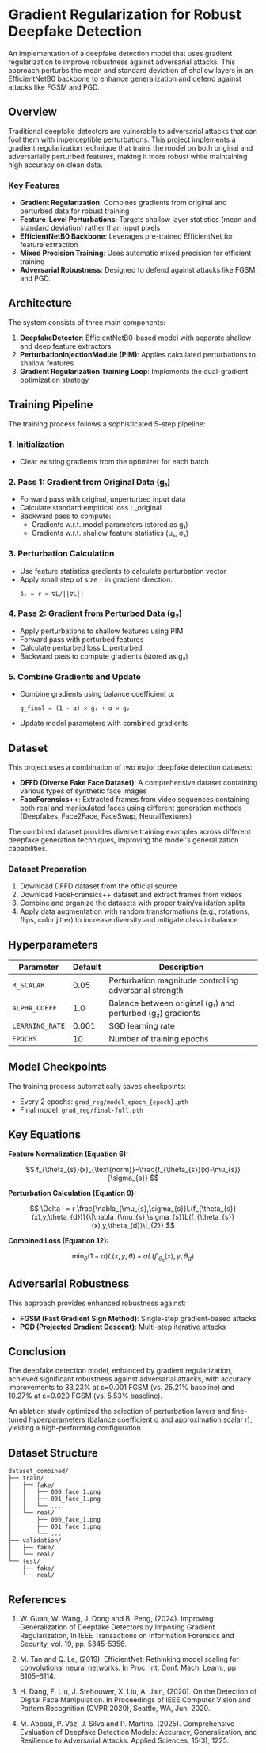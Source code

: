 # Gradient Regularization for Robust Deepfake Detection

An implementation of a deepfake detection model that uses gradient regularization to improve robustness against adversarial attacks. This approach perturbs the mean and standard deviation of shallow layers in an EfficientNetB0 backbone to enhance generalization and defend against attacks like FGSM and PGD.

## Overview

Traditional deepfake detectors are vulnerable to adversarial attacks that can fool them with imperceptible perturbations. This project implements a gradient regularization technique that trains the model on both original and adversarially perturbed features, making it more robust while maintaining high accuracy on clean data.

### Key Features

- **Gradient Regularization**: Combines gradients from original and perturbed data for robust training
- **Feature-Level Perturbations**: Targets shallow layer statistics (mean and standard deviation) rather than input pixels
- **EfficientNetB0 Backbone**: Leverages pre-trained EfficientNet for feature extraction
- **Mixed Precision Training**: Uses automatic mixed precision for efficient training
- **Adversarial Robustness**: Designed to defend against attacks like FGSM, and PGD. 

## Architecture

The system consists of three main components:

1. **DeepfakeDetector**: EfficientNetB0-based model with separate shallow and deep feature extractors
2. **PerturbationInjectionModule (PIM)**: Applies calculated perturbations to shallow features
3. **Gradient Regularization Training Loop**: Implements the dual-gradient optimization strategy

## Training Pipeline

The training process follows a sophisticated 5-step pipeline:

### 1. Initialization
- Clear existing gradients from the optimizer for each batch

### 2. Pass 1: Gradient from Original Data (g₁)
- Forward pass with original, unperturbed input data
- Calculate standard empirical loss L_original
- Backward pass to compute:
  - Gradients w.r.t. model parameters (stored as g₁)
  - Gradients w.r.t. shallow feature statistics (μₛ, σₛ)

### 3. Perturbation Calculation
- Use feature statistics gradients to calculate perturbation vector
- Apply small step of size `r` in gradient direction:
  ```
  δₗ = r × ∇L/||∇L||
  ```

### 4. Pass 2: Gradient from Perturbed Data (g₂)
- Apply perturbations to shallow features using PIM
- Forward pass with perturbed features
- Calculate perturbed loss L_perturbed
- Backward pass to compute gradients (stored as g₂)

### 5. Combine Gradients and Update
- Combine gradients using balance coefficient α:
  ```
  g_final = (1 - α) × g₁ + α × g₂
  ```
- Update model parameters with combined gradients

## Dataset

This project uses a combination of two major deepfake detection datasets:

- **DFFD (Diverse Fake Face Dataset)**: A comprehensive dataset containing various types of synthetic face images
- **FaceForensics++**: Extracted frames from video sequences containing both real and manipulated faces using different generation methods (Deepfakes, Face2Face, FaceSwap, NeuralTextures)

The combined dataset provides diverse training examples across different deepfake generation techniques, improving the model's generalization capabilities.

### Dataset Preparation

1. Download DFFD dataset from the official source
2. Download FaceForensics++ dataset and extract frames from videos
3. Combine and organize the datasets with proper train/validation splits
4. Apply data augmentation with random transformations (e.g., rotations, flips, color jitter) to increase diversity and mitigate class imbalance



## Hyperparameters

| Parameter | Default | Description |
|-----------|---------|-------------|
| `R_SCALAR` | 0.05 | Perturbation magnitude controlling adversarial strength |
| `ALPHA_COEFF` | 1.0 | Balance between original (g₁) and perturbed (g₂) gradients |
| `LEARNING_RATE` | 0.001 | SGD learning rate |
| `EPOCHS` | 10 | Number of training epochs |

## Model Checkpoints

The training process automatically saves checkpoints:
- Every 2 epochs: `grad_reg/model_epoch_{epoch}.pth`
- Final model: `grad_reg/final-full.pth`

## Key Equations

**Feature Normalization (Equation 6):**

$$
f_{\theta_{s}}(x)_{\text{norm}}=\frac{f_{\theta_{s}}(x)-\mu_{s}}{\sigma_{s}}
$$


**Perturbation Calculation (Equation 9):**

$$
\Delta l = r \frac{\nabla_{\mu_{s},\sigma_{s}}L(f_{\theta_{s}}(x),y,\theta_{d})}{\|\nabla_{\mu_{s},\sigma_{s}}L(f_{\theta_{s}}(x),y,\theta_{d})\|_{2}}
$$


**Combined Loss (Equation 12):**

$$
\min_{\theta} (1-\alpha)L(x, y, \theta) + \alpha L(f'_{\theta_{s}}(x), y, \theta_{d})
$$


## Adversarial Robustness

This approach provides enhanced robustness against:
- **FGSM (Fast Gradient Sign Method)**: Single-step gradient-based attacks
- **PGD (Projected Gradient Descent)**: Multi-step iterative attacks

## Conclusion
The deepfake detection model, enhanced by gradient regularization, achieved significant robustness against adversarial attacks, with accuracy improvements to 33.23% at ε=0.001 FGSM (vs. 25.21% baseline) and 10.27% at ε=0.020 FGSM (vs. 5.53% baseline).

An ablation study optimized the selection of perturbation layers and fine-tuned hyperparameters (balance coefficient α and approximation scalar r), yielding a high-performing configuration. 

## Dataset Structure

```
dataset_combined/
├── train/
│   ├── fake/
│   │   ├── 000_face_1.png
│   │   ├── 001_face_1.png
│   │   └── ...
│   └── real/
│       ├── 000_face_1.png
│       ├── 001_face_1.png
│       └── ...
├── validation/
│   ├── fake/
│   └── real/
└── test/
    ├── fake/
    └── real/
```

## References

1. W. Guan, W. Wang, J. Dong and B. Peng, (2024). Improving Generalization of Deepfake Detectors by Imposing Gradient Regularization, In IEEE Transactions on Information Forensics and Security, vol. 19, pp. 5345-5356.

2. M. Tan and Q. Le, (2019). EfficientNet: Rethinking model scaling for convolutional neural networks. In Proc. Int. Conf. Mach. Learn., pp. 6105–6114.

3. H. Dang, F. Liu, J. Stehouwer, X. Liu, A. Jain, (2020). On the Detection of Digital Face Manipulation. In Proceedings of IEEE Computer Vision and Pattern Recognition (CVPR 2020), Seattle, WA, Jun. 2020.

4. M. Abbasi, P. Váz, J. Silva and P. Martins, (2025). Comprehensive Evaluation of Deepfake Detection Models: Accuracy, Generalization, and Resilience to Adversarial Attacks. Applied Sciences, 15(3), 1225.